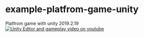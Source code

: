# example-platfrom-game-unity
Platfrom game with unity 2019.2.19
[![Unity Editor and gameplay video on youtube ](https://i.ytimg.com/vi/JNYoJOGui6k/hqdefault.jpg)](https://youtu.be/JNYoJOGui6k)
